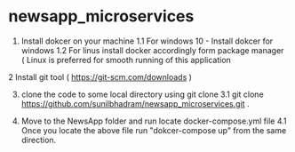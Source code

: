 # newsapp_microservices

1. Install dokcer on your machine
   1.1 For windows 10 - Install dokcer for windows 
   1.2 For linus install docker accordingly form package manager ( Linux is preferred for smooth running of this application

2  Install git tool ( https://git-scm.com/downloads )

3. clone the code to some local directory using git clone 
   3.1 git clone https://github.com/sunilbhadram/newsapp_microservices.git .
   
4. Move to the NewsApp folder and run locate docker-compose.yml file 
   4.1 Once you locate the above file run  "dokcer-compose up"  from the same direction. 